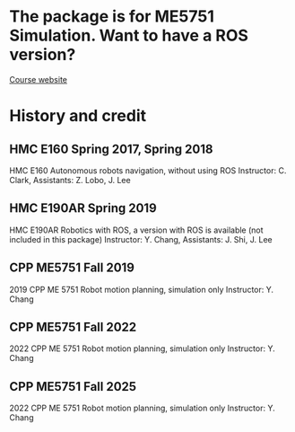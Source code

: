 # The package is for ME5751 Simulation. Want to have a ROS version? 
[Course website](https://sites.google.com/view/cppme5751/home)

# History and credit
## HMC E160 Spring 2017, Spring 2018

HMC E160 Autonomous robots navigation, without using ROS
Instructor: C. Clark, Assistants: Z. Lobo, J. Lee

## HMC E190AR Spring 2019
HMC E190AR Robotics with ROS, a version with ROS is available (not included in this package)
Instructor: Y. Chang, Assistants: J. Shi, J. Lee

## CPP ME5751 Fall 2019
2019 CPP ME 5751 Robot motion planning, simulation only
Instructor: Y. Chang

## CPP ME5751 Fall 2022
2022 CPP ME 5751 Robot motion planning, simulation only
Instructor: Y. Chang

## CPP ME5751 Fall 2025
2022 CPP ME 5751 Robot motion planning, simulation only
Instructor: Y. Chang
